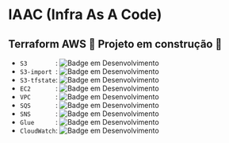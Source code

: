 # IAAC (Infra As A Code)
## Terraform AWS  :construction: Projeto em construção :construction:
- `S3        `: ![Badge em Desenvolvimento](http://img.shields.io/static/v1?label=STATUS&message=CONCLUÍDO&color=blue&style=for-the-badge)
- `S3-import `: ![Badge em Desenvolvimento](http://img.shields.io/static/v1?label=STATUS&message=CONCLUÍDO&color=blue&style=for-the-badge)
- `S3-tfstate`: ![Badge em Desenvolvimento](http://img.shields.io/static/v1?label=STATUS&message=CONCLUÍDO&color=blue&style=for-the-badge)
- `EC2       `: ![Badge em Desenvolvimento](http://img.shields.io/static/v1?label=STATUS&message=EM%20DESENVOLVIMENTO&color=GREEN&style=for-the-badge)
- `VPC       `: ![Badge em Desenvolvimento](http://img.shields.io/static/v1?label=STATUS&message=Backlog&color=yellow&style=for-the-badge)
- `SQS       `: ![Badge em Desenvolvimento](http://img.shields.io/static/v1?label=STATUS&message=Backlog&color=yellow&style=for-the-badge)
- `SNS       `: ![Badge em Desenvolvimento](http://img.shields.io/static/v1?label=STATUS&message=Backlog&color=yellow&style=for-the-badge)
- `Glue      `: ![Badge em Desenvolvimento](http://img.shields.io/static/v1?label=STATUS&message=Backlog&color=yellow&style=for-the-badge)
- `CloudWatch`: ![Badge em Desenvolvimento](http://img.shields.io/static/v1?label=STATUS&message=Backlog&color=yellow&style=for-the-badge)


